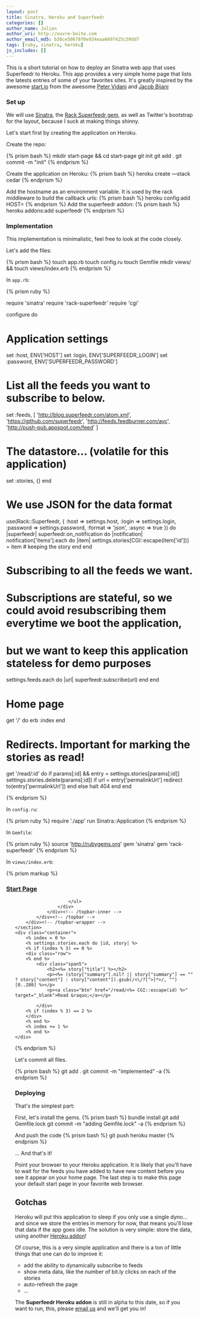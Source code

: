 ```yaml
---
layout: post
title: Sinatra, Heroku and Superfeedr
categories: []
author_name: Julien
author_uri: http://ouvre-boite.com
author_email_md5: b30ce50678f0e934eaa6697425c59dd7
tags: [ruby, sinatra, heroku]
js_includes: []
---
```


This is a short tutorial on how to deploy an Sinatra web app that uses Superfeedr to Heroku. This app provides a very simple home page that lists the latests entries of some of your favorites sites. It's greatly inspired by the awesome [start.io](http://start.io/) from the awesome [Peter Vidani](http://petervidani.com/) and [Jacob
Bijani](http://jacobbijani.com/)

### Set up

We will use [Sinatra](http://www.sinatrarb.com/), the [Rack Superfeedr gem](https://github.com/superfeedr/rack-superfeedr), as well as Twitter's bootstrap for the layout, because I suck at making things
shinny.

Let's start first by creating the application on Heroku.

Create the repo:

{% prism bash %}
 mkdir start-page && cd start-page
 git init
 git add .
 git commit -m "init"
{% endprism %}

Create the application on Heroku:
{% prism bash %}
 heroku create —stack cedar
{% endprism %}

Add the hostname as an environment variable. It is used by the rack
middleware to build the callback urls:
{% prism bash %}
 heroku config:add HOST=<YOUR APP DOMAIN>
{% endprism %}
 Add the superfeedr addon:
{% prism bash %}
 heroku addons:add superfeedr
{% endprism %}

### Implementation

This implementation is minimalistic, feel free to look at the code
closely.

Let's add the files:

{% prism bash %}
touch app.rb
touch config.ru
touch Gemfile
mkdir views/ && touch views/index.erb
{% endprism %}

In <code>app.rb</code>:

{% prism ruby %}

require 'sinatra'
require 'rack-superfeedr'
require 'cgi'

configure do
  # Application settings
  set :host, ENV['HOST']
  set :login, ENV['SUPERFEEDR_LOGIN']
  set :password, ENV['SUPERFEEDR_PASSWORD']
  
  # List all the feeds you want to subscribe to below.
  set :feeds, [
    'http://blog.superfeedr.com/atom.xml',
    'https://github.com/superfeedr',
    'http://feeds.feedburner.com/avc',
    'http://push-pub.appspot.com/feed'
  ]
  # The datastore... (volatile for this application)
  set :stories, {} 
end

# We use JSON for the data format
use(Rack::Superfeedr, { :host => settings.host, :login => settings.login, :password => settings.password, :format => 'json', :async => true }) do |superfeedr| 
  superfeedr.on_notification do |notification|
    notification['items'].each do |item|
      settings.stories[CGI::escape(item['id'])] = item # keeping the story
    end
  end
  
  # Subscribing to all the feeds we want. 
  # Subscriptions are stateful, so we could avoid resubscribing them everytime we boot the application, 
  # but we want to keep this application stateless for demo purposes
  settings.feeds.each do |url|
    superfeedr.subscribe(url)
  end
end

# Home page
get '/' do
  erb :index
end

# Redirects. Important for marking the stories as read!
get '/read/:id' do
  if params[:id] && entry = settings.stories[params[:id]] 
    settings.stories.delete(params[:id])
    if url = entry['permalinkUrl']
      redirect to(entry['permalinkUrl'])
    end
  else
    halt 404
  end
end

{% endprism %}

In <code>config.ru</code>:

{% prism ruby %}
require './app'
run Sinatra::Application
{% endprism %}

In <code>Gemfile</code>:

{% prism ruby %}
source 'http://rubygems.org'
gem 'sinatra'
gem 'rack-superfeedr'
{% endprism %}

In <code>views/index.erb</code>:

{% prism markup %}
<!DOCTYPE html>
<html>
<head>
    <title>Start Page</title>
    <script src="http://ajax.googleapis.com/ajax/libs/jquery/1.7.1/jquery.min.js" type="text/javascript"></script>
    <script src="http://twitter.github.com/bootstrap/1.4.0/bootstrap-dropdown.js"></script>
    <script src="http://twitter.github.com/bootstrap/1.4.0/bootstrap-alerts.js"></script>
    <link rel="stylesheet" href="http://twitter.github.com/bootstrap/1.4.0/bootstrap.min.css">
</head>
<body style="padding-top: 50px;">
    <section id="navigation">
        <div class="topbar-wrapper" style="z-index: 5;">
            <div class="topbar" data-dropdown="dropdown">
                <div class="topbar-inner">
                    <div class="container">
                        <h3><a href="/">Start Page</a></h3>
                        <ul class="nav">

                        </ul>
                    </div>
                </div><!-- /topbar-inner -->
            </div><!-- /topbar -->
        </div><!-- /topbar-wrapper -->
    </section>
    <div class="container">
        <% index = 0 %>
        <% settings.stories.each do |id, story| %>
        <% if (index % 3) == 0 %>
        <div class="row">
        <% end %>
            <div class="span5">  
                <h2><%= story["title"] %></h2>
                <p><%= (story["summary"].nil? || story["summary"] == ""  ? story["content"] : story["content"]).gsub(/<\/?[^>]*>/, "")[0..280] %></p>
                <p><a class="btn" href="/read/<%= CGI::escape(id) %>" target="_blank">Read &raquo;</a></p>
                              
            </div>
        <% if (index % 3) == 2 %>
        </div>
        <% end %>
        <% index += 1 %>
        <% end %>
    </div>
</body>
</html>
{% endprism %}

Let's commit all files.

{% prism bash %}
 git add .
 git commit -m "implemented" -a
{% endprism %}

### Deploying

That's the simplest part:

First, let's install the gems.
{% prism bash %}
 bundle install
 git add Gemfile.lock
 git commit -m "adding Gemfile.lock" -a
{% endprism %}

And push the code
{% prism bash %}
 git push heroku master
{% endprism %}

... And that's it!

Point your browser to your Heroku application. It is likely that you'll have to wait for the feeds you have added to have new content before you see it appear on your home page. The last step is to make this page your default start page in your favorite web browser.

Gotchas
-------

Heroku will put this application to sleep if you only use a single dyno... and since we store the entries in memory for now, that means you'll lose that data if the app goes idle. The solution is very simple: store the data, using another [Heroku addon](https://addons.heroku.com/)!

Of course, this is a very simple application and there is a ton of
little things that one can do to improve it:

* add the ability to dynamically subscribe to feeds
* show meta data, like the number of bit.ly clicks on each of the stories
* auto-refresh the page
* ...

The **Superfeedr Heroku addon** is still in alpha to this date, so if
you want to run, this, please [email us](http://superfeedr.com/about)
and we'll get you in!

